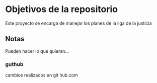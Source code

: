 # Objetivos de la repositorio

Este proyecto se encarga de manejar los planes de la liga de la justicia


## Notas
Pueden hacer lo que quieran...

### guthub

cambios realizados en git hub.com
